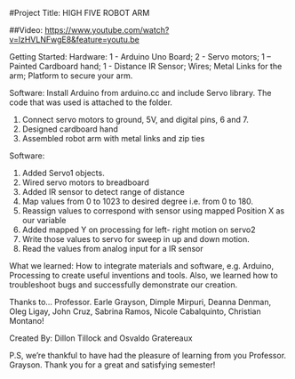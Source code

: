 #Project Title: HIGH FIVE ROBOT ARM 

##Video: https://www.youtube.com/watch?v=lzHVLNFwgE8&feature=youtu.be

Getting Started: Hardware: 1 - Arduino Uno Board; 2 - Servo motors; 1 – Painted Cardboard hand; 1 -  Distance IR Sensor; Wires; Metal Links for the arm; Platform to secure your arm.

Software: Install Arduino from arduino.cc and include Servo library. The code that was used is attached to the folder.

1.	Connect servo motors to ground, 5V, and digital pins, 6 and 7.
2.	Designed cardboard hand 
3.	Assembled robot arm with metal links and zip ties

Software:


1.	Added Servo1 objects.
2.	Wired servo motors to breadboard
3.	Added IR sensor to detect range of distance
4.	Map values from 0 to 1023 to desired degree i.e. from 0 to 180.
5.	Reassign values to correspond with sensor using mapped Position X as our variable 
6.	Added mapped Y on processing for left- right motion on servo2
7.	Write those values to servo for sweep in up and down motion.
8.	Read the values from analog input for a IR sensor

What we learned: How to integrate materials and software, e.g. Arduino, Processing to create useful inventions and tools. Also, we learned how to troubleshoot bugs and successfully demonstrate our creation. 

Thanks to… Professor. Earle Grayson, Dimple Mirpuri, Deanna Denman, Oleg Ligay, John Cruz, Sabrina Ramos, Nicole Cabalquinto, Christian Montano!

Created By: Dillon Tillock and Osvaldo Gratereaux

P.S, we’re thankful to have had the pleasure of learning from you Professor. Grayson. Thank you for a great and satisfying semester! 

